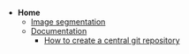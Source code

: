 * **Home**
  * [Image segmentation](https://cbiit.github.io/fnlcr-bids-hpc/image_segmentation)
  * [Documentation](https://cbiit.github.io/fnlcr-bids-hpc/documentation)
    * [How to create a central git repository](https://cbiit.github.io/fnlcr-bids-hpc/documentation/how_to_create_a_central_git_repo)
